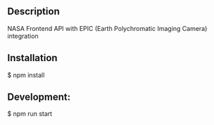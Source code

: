 ## Description

  NASA Frontend API with EPIC (Earth Polychromatic Imaging Camera) integration

## Installation

  $ npm install

## Development:

  $ npm run start



